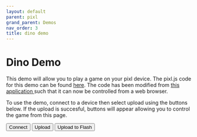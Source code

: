 ```yaml
---
layout: default
parent: pixl
grand_parent: Demos
nav_order: 3
title: dino demo
---
```


<script src="https://unpkg.com/remote-uploader@2.7.0/dist/remote.min.js"></script>

# Dino Demo

This demo will allow you to play a game on your pixl device. The pixl.js code for this demo can be found <a href="https://github.com/cmurray95/Dissertation/blob/main/src/demos/pixl-demo/dinosaur_interactive.js">here</a>. The code has been modified from <a href="https://github.com/espruino/EspruinoApps/blob/master/apps/trex/app.js"> this application </a> such that it can now be controlled from a web browser.

To use the demo, connect to a device then select upload using the buttons below. If the upload is succesful, buttons will appear allowing you to control the game from this page.

<button onclick="connect()" class="btn"> Connect </button>
<button onclick="upload()" class="btn"> Upload </button>
<button onclick="uploadFlash()" class="btn"> Upload to Flash </button>

<p></p>

<div id="controller" style="visibility:hidden">
  <button onclick="jump()" class="btn"> Jump! </button>
  <button onclick="restart()" class="btn"> Restart </button>
  <p></p>
</div>

<script>
    let connection = new Remote();

    function connect() {
        connection.connect();
    }

    function upload() {
        let url = "https://raw.githubusercontent.com/cmurray95/Dissertation/main/src/demos/pixl-demo/dinosaur_interactive.js";
        connection.setDelay(10000);
        connection.upload(url).then(success => {
            console.log(success);
            if(success){
                document.getElementById("controller").style.visibility = "visible";
            } else {
                alert("Upload Failed! Please try again");
            }
        })
    }

     function uploadFlash() {
        let url = "https://raw.githubusercontent.com/cmurray95/Dissertation/main/src/demos/pixl-demo/dinosaur_interactive.js";
        connection.setDelay(10000);
        connection.upload(url, true).then(success => {
            if(success){
                document.getElementById("controller").style.visibility = "visible";
            } else {
                alert("Upload Failed! Please try again");
            }
        })
    }

    function jump() {
        connection.call("jump();");
    }

    function restart() {
        connection.call("restart();");
    }
</script>